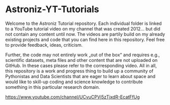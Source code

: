 # Astroniz-YT-Tutorials

Welcome to the Astroniz Tutorial repository. Each individual folder is linked to a YouTube tutorial video on my channel that was created 2012... but did not contain any content until now. The videos are partily build on my already existing projects and code that you can find here in this repository. Feel free to provide feedback, ideas, criticism.

Further, the code may not entirely work „out of the box“ and requires e.g., scientific datasets, meta files and other content that are not uploaded on GitHub. In these cases please refer to the corresponding video. All in all, this repository is a work and progress thing to build up a community of Pythonistas and Data Scientists that are eager to learn about space and would like to skill-up coding and science knowledge to contribute something in this particular research domain.

https://www.youtube.com/channel/UCvuCPVj5zTjxdR-EcatFfUg
